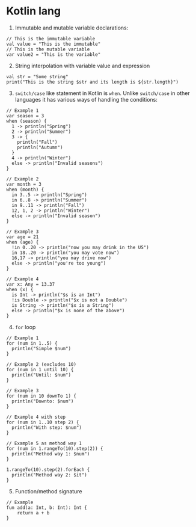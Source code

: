 # Kotlin lang
1. Immutable and mutable variable declarations:
```
// This is the immutable variable
val value = "This is the immutable"
// This is the mutable variable
var value2 = "This is the variable"
```
2. String interpolation with variable value and expression
```
val str = "Some string"
print("This is the string $str and its length is ${str.length}")
```
3. `switch/case` like statement in Kotlin is `when`. Unlike `switch/case` in other languages it has various ways of handling the conditions:
```
// Example 1
var season = 3
when (season) {
  1 -> println("Spring")
  2 -> println("Summer")
  3 -> {
    println("Fall")
    println("Autumn")
  }
  4 -> println("Winter")
  else -> println("Invalid seasons")
}

// Example 2
var month = 3
when (month) {
  in 3..5 -> println("Spring")
  in 6..8 -> println("Summer")
  in 9..11 -> println("Fall")
  12, 1, 2 -> println("Winter")
  else -> println("Invalid season")
}

// Example 3
var age = 21
when (age) {
  !in 0..20 -> println("now you may drink in the US")
  in 18..20 -> println("you may vote now")
  16,17 -> println("you may drive now")
  else -> println("you're too young")
}

// Example 4
var x: Any = 13.37
when (x) {
  is Int -> println("$s is an Int")
  !is Double -> println("$x is not a Double")
  is String -> println("$x is a String")
  else -> println("$x is none of the above")
}
```
4. `for` loop
```
// Example 1
for (num in 1..5) {
  println("Simple $num")
}

// Example 2 (excludes 10)
for (num in 1 until 10) {
  println("Until: $num")
}

// Example 3
for (num in 10 downTo 1) {
  println("Downto: $num")
}

// Example 4 with step
for (num in 1..10 step 2) {
  println("With step: $num")
}

// Example 5 as method way 1
for (num in 1.rangeTo(10).step(2)) {
  println("Method way 1: $num")
}

1.rangeTo(10).step(2).forEach {
  println("Method way 2: $it")
}
```
5. Function/method signature
```
// Example
fun add(a: Int, b: Int): Int {
    return a + b
}
```
